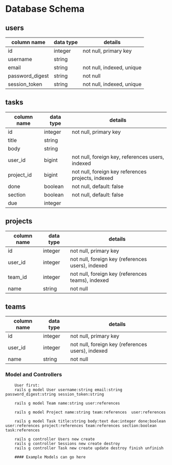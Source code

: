 # Database Schema

## users
column name     | data type | details
----------------|-----------|-----------------------
id              | integer   | not null, primary key
username        | string    |
email           | string    | not null, indexed, unique
password_digest | string    | not null
session_token   | string    | not null, indexed, unique

## tasks
column name | data type | details
------------|-----------|-----------------------
id          | integer   | not null, primary key
title       | string    |
body        | string    |
user_id     | bigint    | not null, foreign key, references users, indexed
project_id  | bigint    | not null, foreign key references projects, indexed
done        | boolean   | not null, default: false
section     | boolean   | not null, default: false
due         | integer   |

## projects
column name | data type | details
------------|-----------|-----------------------
id          | integer   | not null, primary key
user_id     | integer   | not null, foreign key (references users), indexed
team_id     | integer   | not null, foreign key (references teams), indexed
name        | string    | not null

## teams
column name | data type | details
------------|-----------|-----------------------
id          | integer   | not null, primary key
user_id     | integer   | not null, foreign key (references users), indexed
name        | string    | not null



### Model and Controllers
        User first:
        rails g model User username:string email:string password_digest:string session_token:string

        rails g model Team name:string user:references

        rails g model Project name:string team:references  user:references

        rails g model Task title:string body:text due:integer done:boolean user:references project:references team:references section:boolean task:references

        rails g controller Users new create
        rails g controller Sessions new create destroy
        rails g controller Task new create update destroy finish unfinish

        #### Example Models can go here
